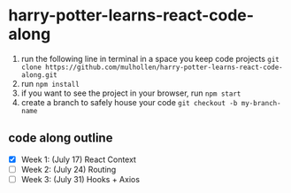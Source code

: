 # harry-potter-learns-react-code-along


1. run the following line in terminal in a space you keep code projects
`git clone https://github.com/mulhollen/harry-potter-learns-react-code-along.git`
1. run `npm install`
1. if you want to see the project in your browser, run `npm start`
1. create a branch to safely house your code `git checkout -b my-branch-name`

## code along outline
- [x] Week 1: (July 17) React Context
- [ ] Week 2: (July 24) Routing
- [ ] Week 3: (July 31) Hooks + Axios